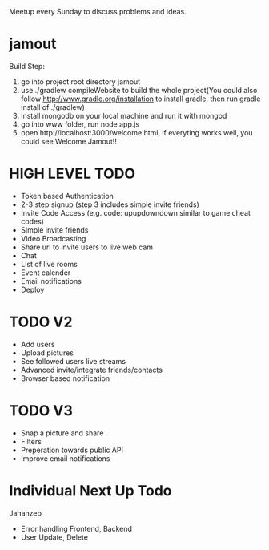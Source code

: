 Meetup every Sunday to discuss problems and ideas.


jamout
======
Build Step:
1. go into project root directory jamout
2. use ./gradlew compileWebsite to build the whole project(You could also follow http://www.gradle.org/installation to install gradle, then run gradle install of ./gradlew)
3. install mongodb on your local machine and run it with mongod
4. go into www folder, run node app.js
5. open http://localhost:3000/welcome.html, if everyting works well, you could see
Welcome Jamout!!

HIGH LEVEL TODO 
===============
* Token based Authentication
* 2-3 step signup (step 3 includes simple invite friends)
* Invite Code Access (e.g. code: upupdowndown similar to game cheat codes)
* Simple invite friends
* Video Broadcasting 
* Share url to invite users to live web cam
* Chat
* List of live rooms
* Event calender
* Email notifications
* Deploy

TODO V2 
=======
* Add users
* Upload pictures
* See followed users live streams
* Advanced invite/integrate friends/contacts
* Browser based notification

TODO V3 
=======
* Snap a picture and share
* Filters
* Preperation towards public API
* Improve email notifications


Individual Next Up Todo
=======================
Jahanzeb
* Error handling Frontend, Backend
* User Update, Delete
